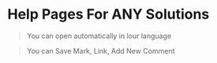 # Help Pages For ANY Solutions

> You can open automatically in lour language    

> You can Save Mark, Link, Add New Comment




